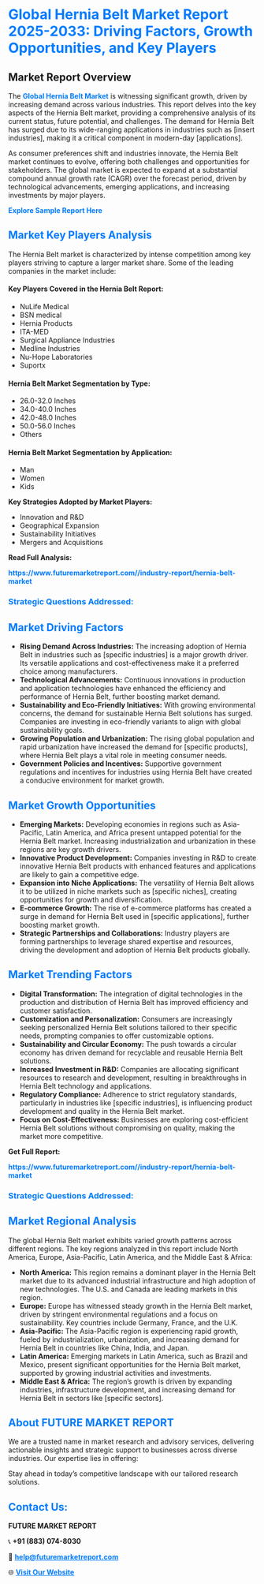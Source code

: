 <h1 style="color: #007BFF;">Global Hernia Belt Market Report 2025-2033: Driving Factors, Growth Opportunities, and Key Players</h1>

<section id="overview">
<h2>Market Report Overview</h2>
<p>The <a href="https://www.futuremarketreport.com//industry-report/hernia-belt-market" style="color: #007BFF; text-decoration: none;"><strong>Global Hernia Belt Market</strong></a> is witnessing significant growth, driven by increasing demand across various industries. This report delves into the key aspects of the Hernia Belt market, providing a comprehensive analysis of its current status, future potential, and challenges. The demand for Hernia Belt has surged due to its wide-ranging applications in industries such as [insert industries], making it a critical component in modern-day [applications].</p>
<p>As consumer preferences shift and industries innovate, the Hernia Belt market continues to evolve, offering both challenges and opportunities for stakeholders. The global market is expected to expand at a substantial compound annual growth rate (CAGR) over the forecast period, driven by technological advancements, emerging applications, and increasing investments by major players.</p>
</section>

<section id="overview">
<p><a href="https://www.futuremarketreport.com//request-sample/reportId=83457" style="color: #007BFF; text-decoration: none;"><strong>Explore Sample Report Here</strong></a></p>
</section>

<section id="key-players">
<h2 style="color: #007BFF;">Market Key Players Analysis</h2>
<p>The Hernia Belt market is characterized by intense competition among key players striving to capture a larger market share. Some of the leading companies in the market include:</p>
<h4>Key Players Covered in the Hernia Belt Report:</h4>
<ul><li>NuLife Medical</li><li>BSN medical</li><li>Hernia Products</li><li>ITA-MED</li><li>Surgical Appliance Industries</li><li>Medline Industries</li><li>Nu-Hope Laboratories</li><li>Suportx</li></ul>
<h4>Hernia Belt Market Segmentation by Type:</h4>
<ul><li>26.0-32.0 Inches</li><li>34.0-40.0 Inches</li><li>42.0-48.0 Inches</li><li>50.0-56.0 Inches</li><li>Others</li></ul>

<h4>Hernia Belt Market Segmentation by Application:</h4>
<ul><li>Man</li><li>Women</li><li>Kids</li></ul>
<p><strong>Key Strategies Adopted by Market Players:</strong></p>
<ul>
<li>Innovation and R&D</li>
<li>Geographical Expansion</li>
<li>Sustainability Initiatives</li>
<li>Mergers and Acquisitions</li>
</ul>
</section>

<section>
<p><strong>Read Full Analysis: </strong></p><a href="https://www.futuremarketreport.com//industry-report/hernia-belt-market" style="color: #007BFF; text-decoration: none;"><strong>https://www.futuremarketreport.com//industry-report/hernia-belt-market</strong></a>
<h3 style="color: #007BFF;">Strategic Questions Addressed:</h3>
</section>

<section id="driving-factors">
<h2 style="color: #007BFF;">Market Driving Factors</h2>
<ul>
<li><strong>Rising Demand Across Industries:</strong> The increasing adoption of Hernia Belt in industries such as [specific industries] is a major growth driver. Its versatile applications and cost-effectiveness make it a preferred choice among manufacturers.</li>
<li><strong>Technological Advancements:</strong> Continuous innovations in production and application technologies have enhanced the efficiency and performance of Hernia Belt, further boosting market demand.</li>
<li><strong>Sustainability and Eco-Friendly Initiatives:</strong> With growing environmental concerns, the demand for sustainable Hernia Belt solutions has surged. Companies are investing in eco-friendly variants to align with global sustainability goals.</li>
<li><strong>Growing Population and Urbanization:</strong> The rising global population and rapid urbanization have increased the demand for [specific products], where Hernia Belt plays a vital role in meeting consumer needs.</li>
<li><strong>Government Policies and Incentives:</strong> Supportive government regulations and incentives for industries using Hernia Belt have created a conducive environment for market growth.</li>
</ul>
</section>

<section id="growth-opportunities">
<h2 style="color: #007BFF;">Market Growth Opportunities</h2>
<ul>
<li><strong>Emerging Markets:</strong> Developing economies in regions such as Asia-Pacific, Latin America, and Africa present untapped potential for the Hernia Belt market. Increasing industrialization and urbanization in these regions are key growth drivers.</li>
<li><strong>Innovative Product Development:</strong> Companies investing in R&D to create innovative Hernia Belt products with enhanced features and applications are likely to gain a competitive edge.</li>
<li><strong>Expansion into Niche Applications:</strong> The versatility of Hernia Belt allows it to be utilized in niche markets such as [specific niches], creating opportunities for growth and diversification.</li>
<li><strong>E-commerce Growth:</strong> The rise of e-commerce platforms has created a surge in demand for Hernia Belt used in [specific applications], further boosting market growth.</li>
<li><strong>Strategic Partnerships and Collaborations:</strong> Industry players are forming partnerships to leverage shared expertise and resources, driving the development and adoption of Hernia Belt products globally.</li>
</ul>
</section>

<section id="trending-factors">
<h2 style="color: #007BFF;">Market Trending Factors</h2>
<ul>
<li><strong>Digital Transformation:</strong> The integration of digital technologies in the production and distribution of Hernia Belt has improved efficiency and customer satisfaction.</li>
<li><strong>Customization and Personalization:</strong> Consumers are increasingly seeking personalized Hernia Belt solutions tailored to their specific needs, prompting companies to offer customizable options.</li>
<li><strong>Sustainability and Circular Economy:</strong> The push towards a circular economy has driven demand for recyclable and reusable Hernia Belt solutions.</li>
<li><strong>Increased Investment in R&D:</strong> Companies are allocating significant resources to research and development, resulting in breakthroughs in Hernia Belt technology and applications.</li>
<li><strong>Regulatory Compliance:</strong> Adherence to strict regulatory standards, particularly in industries like [specific industries], is influencing product development and quality in the Hernia Belt market.</li>
<li><strong>Focus on Cost-Effectiveness:</strong> Businesses are exploring cost-efficient Hernia Belt solutions without compromising on quality, making the market more competitive.</li>
</ul>
</section>

<section>
<p><strong>Get Full Report: </strong></p><a href="https://www.futuremarketreport.com//industry-report/hernia-belt-market" style="color: #007BFF; text-decoration: none;"><strong>https://www.futuremarketreport.com//industry-report/hernia-belt-market</strong></a>
<h3 style="color: #007BFF;">Strategic Questions Addressed:</h3>
</section>


<section id="regional-analysis">
<h2 style="color: #007BFF;">Market Regional Analysis</h2>
<p>The global Hernia Belt market exhibits varied growth patterns across different regions. The key regions analyzed in this report include North America, Europe, Asia-Pacific, Latin America, and the Middle East & Africa:</p>
<ul>
<li><strong>North America:</strong> This region remains a dominant player in the Hernia Belt market due to its advanced industrial infrastructure and high adoption of new technologies. The U.S. and Canada are leading markets in this region.</li>
<li><strong>Europe:</strong> Europe has witnessed steady growth in the Hernia Belt market, driven by stringent environmental regulations and a focus on sustainability. Key countries include Germany, France, and the U.K.</li>
<li><strong>Asia-Pacific:</strong> The Asia-Pacific region is experiencing rapid growth, fueled by industrialization, urbanization, and increasing demand for Hernia Belt in countries like China, India, and Japan.</li>
<li><strong>Latin America:</strong> Emerging markets in Latin America, such as Brazil and Mexico, present significant opportunities for the Hernia Belt market, supported by growing industrial activities and investments.</li>
<li><strong>Middle East & Africa:</strong> The region’s growth is driven by expanding industries, infrastructure development, and increasing demand for Hernia Belt in sectors like [specific sectors].</li>
</ul>
</section>

<footer>
<h2 style="color: #007BFF;">About FUTURE MARKET REPORT</h2>
<p>We are a trusted name in market research and advisory services, delivering actionable insights and strategic support to businesses across diverse industries. Our expertise lies in offering:</p>

<p>Stay ahead in today’s competitive landscape with our tailored research solutions.</p>

<h2 style="color: #007BFF;">Contact Us:</h2>
<p><strong>FUTURE MARKET REPORT</strong></p>
<p>📞 <strong>+91 (883) 074-8030</strong></p>
<p>📧 <strong><a href="mailto:help@futuremarketreport.com" style="color: #007BFF;">help@futuremarketreport.com</a></strong></p>
<p>🌐 <strong><a href="https://www.futuremarketreport.com/" style="color: #007BFF;">Visit Our Website</a></strong></p>
</footer>